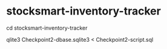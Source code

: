 # stocksmart-inventory-tracker

cd stocksmart-inventory-tracker

qlite3 Checkpoint2-dbase.sqlite3 < Checkpoint2-script.sql
